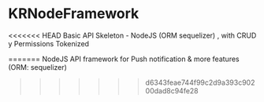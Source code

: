 # KRNodeFramework
<<<<<<< HEAD
Basic API Skeleton - NodeJS (ORM sequelizer) , with CRUD y Permissions Tokenized

=======
NodeJS API framework for Push notification &amp; more features (ORM: sequelizer)
>>>>>>> d6343feae744f99c2d9a393c90200dad8c94fe28
